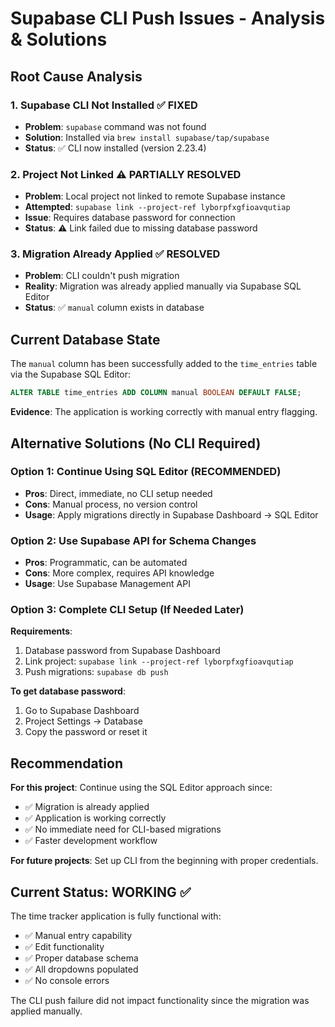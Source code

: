 # Supabase CLI Push Issues - Analysis & Solutions

## Root Cause Analysis

### 1. **Supabase CLI Not Installed** ✅ FIXED
- **Problem**: `supabase` command was not found
- **Solution**: Installed via `brew install supabase/tap/supabase`
- **Status**: ✅ CLI now installed (version 2.23.4)

### 2. **Project Not Linked** ⚠️ PARTIALLY RESOLVED
- **Problem**: Local project not linked to remote Supabase instance
- **Attempted**: `supabase link --project-ref lyborpfxgfioavqutiap`
- **Issue**: Requires database password for connection
- **Status**: ⚠️ Link failed due to missing database password

### 3. **Migration Already Applied** ✅ RESOLVED
- **Problem**: CLI couldn't push migration
- **Reality**: Migration was already applied manually via Supabase SQL Editor
- **Status**: ✅ `manual` column exists in database

## Current Database State

The `manual` column has been successfully added to the `time_entries` table via the Supabase SQL Editor:

```sql
ALTER TABLE time_entries ADD COLUMN manual BOOLEAN DEFAULT FALSE;
```

**Evidence**: The application is working correctly with manual entry flagging.

## Alternative Solutions (No CLI Required)

### Option 1: Continue Using SQL Editor (RECOMMENDED)
- **Pros**: Direct, immediate, no CLI setup needed
- **Cons**: Manual process, no version control
- **Usage**: Apply migrations directly in Supabase Dashboard → SQL Editor

### Option 2: Use Supabase API for Schema Changes
- **Pros**: Programmatic, can be automated
- **Cons**: More complex, requires API knowledge
- **Usage**: Use Supabase Management API

### Option 3: Complete CLI Setup (If Needed Later)
**Requirements**:
1. Database password from Supabase Dashboard
2. Link project: `supabase link --project-ref lyborpfxgfioavqutiap`
3. Push migrations: `supabase db push`

**To get database password**:
1. Go to Supabase Dashboard
2. Project Settings → Database
3. Copy the password or reset it

## Recommendation

**For this project**: Continue using the SQL Editor approach since:
- ✅ Migration is already applied
- ✅ Application is working correctly
- ✅ No immediate need for CLI-based migrations
- ✅ Faster development workflow

**For future projects**: Set up CLI from the beginning with proper credentials.

## Current Status: WORKING ✅

The time tracker application is fully functional with:
- ✅ Manual entry capability
- ✅ Edit functionality
- ✅ Proper database schema
- ✅ All dropdowns populated
- ✅ No console errors

The CLI push failure did not impact functionality since the migration was applied manually. 